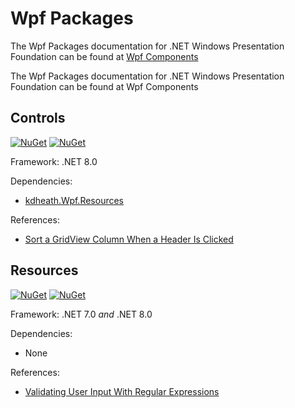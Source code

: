 # Wpf Packages
The Wpf Packages documentation for .NET Windows Presentation Foundation can be found at [Wpf Components](https://kevindheath.github.io/shfb/html/Components.htm)

The Wpf Packages documentation for .NET Windows Presentation Foundation can be found at Wpf Components


## Controls
[![NuGet](https://img.shields.io/nuget/v/kdheath.Wpf.Controls.svg)](https://www.nuget.org/packages/kdheath.Wpf.Controls)
[![NuGet](https://img.shields.io/nuget/dt/kdheath.Wpf.Controls.svg)](https://www.nuget.org/packages/kdheath.Wpf.Controls)

Framework: .NET 8.0

Dependencies:
- [kdheath.Wpf.Resources](https://www.nuget.org/packages/kdheath.Wpf.Resources)

References:
- [Sort a GridView Column When a Header Is Clicked](https://learn.microsoft.com/en-us/dotnet/desktop/wpf/controls/how-to-sort-a-gridview-column-when-a-header-is-clicked)

## Resources
[![NuGet](https://img.shields.io/nuget/v/kdheath.Wpf.Resources.svg)](https://www.nuget.org/packages/kdheath.Wpf.Resources)
[![NuGet](https://img.shields.io/nuget/dt/kdheath.Wpf.Resources.svg)](https://www.nuget.org/packages/kdheath.Wpf.Resources)

Framework: .NET 7.0 _and_ .NET 8.0

Dependencies:
- None

References:
- [Validating User Input With Regular Expressions](https://www.c-sharpcorner.com/UploadFile/87b416/validating-user-input-with-regular-expressions/)